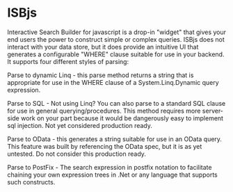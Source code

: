ISBjs
=====
Interactive Search Builder for javascript is a drop-in "widget" that gives your end users the power to construct simple or complex queries. ISBjs does not interact with your data store, but it does provide an intuitive UI that generates a configurable "WHERE" clause suitable for use in your backend. 
It supports four different styles of parsing:

Parse to dynamic Linq - this parse method returns a string that is appropriate for use in the WHERE clause of a System.Linq.Dynamic query expression.

Parse to SQL - Not using Linq? You can also parse to a standard SQL clause for use in general querying/procedures. This method requires more server-side work on your part because it would be dangerously easy to implement sql injection. Not yet considered production ready.

Parse to OData - this generates a string suitable for use in an OData query. This feature was built by referencing the OData spec, but it is as yet untested. Do not consider this production ready.

Parse to PostFix - The search expression in postfix notation to facilitate chaining your own expression trees in .Net or any language that supports such constructs. 
